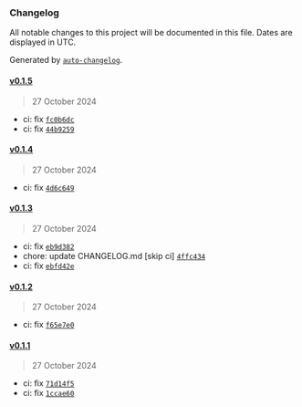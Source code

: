 ### Changelog

All notable changes to this project will be documented in this file. Dates are displayed in UTC.

Generated by [`auto-changelog`](https://github.com/CookPete/auto-changelog).

#### [v0.1.5](https://github.com/felipebarcelospro/drift-kv/compare/v0.1.4...v0.1.5)

> 27 October 2024

- ci: fix [`fc0b6dc`](https://github.com/felipebarcelospro/drift-kv/commit/fc0b6dc6c3548286ceab70110d8e47adb150c192)
- ci: fix [`44b9259`](https://github.com/felipebarcelospro/drift-kv/commit/44b9259baa0fe15658bd3df4fd7cb95760c19b81)

#### [v0.1.4](https://github.com/felipebarcelospro/drift-kv/compare/v0.1.3...v0.1.4)

> 27 October 2024

- ci: fix [`4d6c649`](https://github.com/felipebarcelospro/drift-kv/commit/4d6c64996eaf5cf530171586f1f8afaad05b9105)

#### [v0.1.3](https://github.com/felipebarcelospro/drift-kv/compare/v0.1.2...v0.1.3)

> 27 October 2024

- ci: fix [`eb9d382`](https://github.com/felipebarcelospro/drift-kv/commit/eb9d3822e94cc8b403f475676bc2dce1b498dce3)
- chore: update CHANGELOG.md [skip ci] [`4ffc434`](https://github.com/felipebarcelospro/drift-kv/commit/4ffc4347d7782e5e616080876d1b56d193cefc82)
- ci: fix [`ebfd42e`](https://github.com/felipebarcelospro/drift-kv/commit/ebfd42eda0e12047c3b838f96024b1ac39b6dbbe)

#### [v0.1.2](https://github.com/felipebarcelospro/drift-kv/compare/v0.1.1...v0.1.2)

> 27 October 2024

- ci: fix [`f65e7e0`](https://github.com/felipebarcelospro/drift-kv/commit/f65e7e03f1ad44c9282747d254b0cac7d1843f78)

#### [v0.1.1](https://github.com/felipebarcelospro/drift-kv/compare/v0.1.0...v0.1.1)

> 27 October 2024

- ci: fix [`71d14f5`](https://github.com/felipebarcelospro/drift-kv/commit/71d14f59507723ead6320c881bc35d1d2537c570)
- ci: fix [`1ccae60`](https://github.com/felipebarcelospro/drift-kv/commit/1ccae60c634f6f645d2dd6fc2ae517ceadc8e974)
